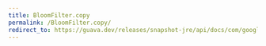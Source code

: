 ```yaml
---
title: BloomFilter.copy
permalink: /BloomFilter.copy/
redirect_to: https://guava.dev/releases/snapshot-jre/api/docs/com/google/common/hash/BloomFilter.html#copy--
---
```

